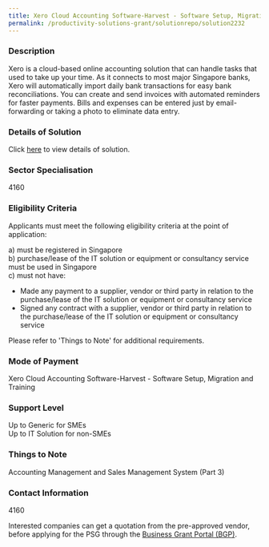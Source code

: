 ```yaml
---
title: Xero Cloud Accounting Software-Harvest - Software Setup, Migration and Training
permalink: /productivity-solutions-grant/solutionrepo/solution2232
---
```


### Description

Xero is a cloud-based online accounting solution that can handle tasks that used to take up your time. As it connects to most major Singapore banks, Xero will automatically import daily bank transactions for easy bank reconciliations. You can create and send invoices with automated reminders for faster payments. Bills and expenses can be entered just by email-forwarding or taking a photo to eliminate data entry.

### Details of Solution

Click <a href='Harvest Accounting Pte. Ltd.' target='_blank' rel='noopener'>here</a> to view details of solution.

### Sector Specialisation

 4160 

### Eligibility Criteria

Applicants must meet the following eligibility criteria at the point of application:

a) must be registered in Singapore <br>
b) purchase/lease of the IT solution or equipment or consultancy service must be used in Singapore <br>
c) must not have:
- Made any payment to a supplier, vendor or third party in relation to the purchase/lease of the IT solution or equipment or consultancy service
- Signed any contract with a supplier, vendor or third party in relation to the purchase/lease of the IT solution or equipment or consultancy service

Please refer to 'Things to Note' for additional requirements.

### Mode of Payment
Xero Cloud Accounting Software-Harvest - Software Setup, Migration and Training

### Support Level
Up to Generic for SMEs <br>
Up to IT Solution for non-SMEs

### Things to Note
Accounting Management and Sales Management System (Part 3)

### Contact Information
4160

Interested companies can get a quotation from the pre-approved vendor, before applying for the PSG through the <a target='_blank' rel='noopener' href='https://www.businessgrants.gov.sg/'>Business Grant Portal (BGP)</a>.
